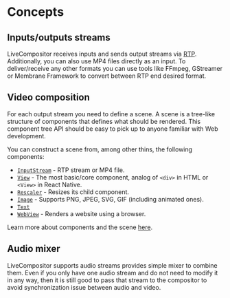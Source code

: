 # Concepts

## Inputs/outputs streams

LiveCompositor receives inputs and sends output streams via [RTP](https://en.wikipedia.org/wiki/Real-time_Transport_Protocol).
Additionally, you can also use MP4 files directly as an input. To deliver/receive any other formats you can use tools like
FFmpeg, GStreamer or Membrane Framework to convert between RTP end desired format.

## Video composition

For each output stream you need to define a scene. A scene is a tree-like structure of components that defines what should be
rendered. This component tree API should be easy to pick up to anyone familiar with Web development.

You can construct a scene from, among other thins, the following components:
- [`InputStream`](../api/components/InputStream.md) - RTP stream or MP4 file.
- [`View`](../api/components/View.md) - The most basic/core component, analog of `<div>` in HTML or `<View>` in React Native.
- [`Rescaler`](../api/components/Rescaler.md) - Resizes its child component.
- [`Image`](../api/components/Image.md) - Supports PNG, JPEG, SVG, GIF (including animated ones).
- [`Text`](../api/components/Text.md)
- [`WebView`](../api/components/WebView.md) - Renders a website using a browser.

Learn more about components and the scene [here](./component.md).

## Audio mixer

LiveCompositor supports audio streams provides simple mixer to combine them. Even if you only have one audio stream and do not need
to modify it in any way, then it is still good to pass that stream to the compositor to avoid synchronization issue between audio and video.

